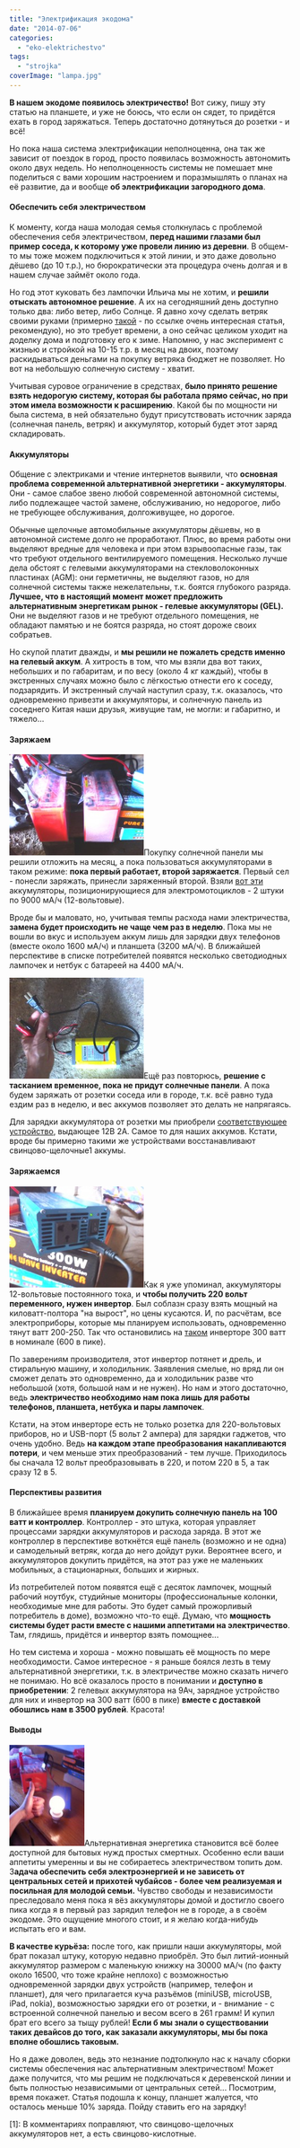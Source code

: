 ```yaml
---
title: "Электрификация экодома"
date: "2014-07-06"
categories: 
  - "eko-elektrichestvo"
tags: 
  - "strojka"
coverImage: "lampa.jpg"
---
```


**В нашем экодоме появилось электричество!** Вот сижу, пишу эту статью на планшете, и уже не боюсь, что если он сядет, то придётся ехать в город заряжаться. Теперь достаточно дотянуться до розетки - и всё!

Но пока наша система электрификации неполноценна, она так же зависит от поездок в город, просто появилась возможность автономить около двух недель. Но неполноценность системы не помешает мне поделиться с вами хорошим настроением и поразмышлять о планах на её развитие, да и вообще **об электрификации загородного дома**.

#### Обеспечить себя электричеством

К моменту, когда наша молодая семья столкнулась с проблемой обеспечения себя электричеством, **перед нашими глазами был пример соседа, к которому уже провели линию из деревни**. В общем-то мы тоже можем подключиться к этой линии, и это даже довольно дёшево (до 10 т.р.), но бюрократически эта процедура очень долгая и в нашем случае займёт около года.

Но год этот куковать без лампочки Ильича мы не хотим, и **решили отыскать автономное решение**. А их на сегодняшний день доступно только два: либо ветер, либо Солнце. Я давно хочу сделать ветряк своими руками (примерно [такой](http://www.mirodolie.ru/node/2372 "Самодельный вертикальный ветряк") - по ссылке очень интересная статья, рекомендую), но это требует времени, а оно сейчас целиком уходит на доделку дома и подготовку его к зиме. Напомню, у нас эксперимент с жизнью и стройкой на 10-15 т.р. в месяц на двоих, поэтому раскидываться деньгами на покупку ветряка бюджет не позволяет. Но вот на небольшую солнечную систему - хватит.

Учитывая суровое ограничение в средствах, **было принято решение взять недорогую систему, которая бы работала прямо сейчас, но при этом имела возможности к расширению**. Какой бы по мощности ни была система, в ней обязательно будут присутствовать источник заряда (солнечная панель, ветряк) и аккумулятор, который будет этот заряд складировать.

#### Аккумуляторы

Общение с электриками и чтение интернетов выявили, что **основная проблема современной альтернативной энергетики - аккумуляторы**. Они - самое слабое звено любой современной автономной системы, либо подлежащее частой замене, обслуживанию, но недорогое, либо не требующее обслуживания, долгоживущее, но дорогое.

Обычные щелочные автомобильные аккумуляторы дёшевы, но в автономной системе долго не проработают. Плюс, во время работы они выделяют вредные для человека и при этом взрывоопасные газы, так что требуют отдельного вентилируемого помещения. Несколько лучше дела обстоят с гелевыми аккумуляторами на стекловолоконных пластинах (AGM): они герметичны, не выделяют газов, но для солнечной системы также нежелательны, т.к. боятся глубокого разряда. **Лучшее, что в настоящий момент может предложить альтернативным энергетикам рынок - гелевые аккумуляторы (GEL).** Они не выделяют газов и не требуют отдельного помещения, не обладают памятью и не боятся разряда, но стоят дороже своих собратьев.

Но скупой платит дважды, и **мы решили не пожалеть средств именно на гелевый аккум**. А хитрость в том, что мы взяли два вот таких, небольших и по габаритам, и по весу (около 4 кг каждый), чтобы в экстренных случаях можно было с лёгкостью отнести его к соседу, подзарядить. И экстренный случай наступил сразу, т.к. оказалось, что одновременно привезти и аккумуляторы, и солнечную панель из соседнего Китая наши друзья, живущие там, не могли: и габаритно, и тяжело...

#### Заряжаем

[![Наша сладкая парочка, каждый на 9 амперчасов](images/030714-1357002-240x180.jpg)](http://svobodaiznutri.ru/wp-content/uploads/030714-1357002.jpg)Покупку солнечной панели мы решили отложить на месяц, а пока пользоваться аккумуляторами в таком режиме: **пока первый работает, второй заряжается**. Первый сел - понесли заряжать, принесли заряженный второй. Взяли [вот эти](http://item.taobao.com/item.htm?spm=2013.1.0.0.D3n2HV&id=17048389779&scm=1007.10115.744.0&pvid=196547b5-e5c4-46d9-983b-cc197834a961) аккумуляторы, позиционирующиеся для электромотоциклов - 2 штуки по 9000 мА/ч (12-вольтовые).

Вроде бы и маловато, но, учитывая темпы расхода нами электричества, **замена будет происходить не чаще чем раз в неделю**. Пока мы не вошли во вкус и используем аккум лишь для зарядки двух телефонов (вместе около 1600 мА/ч) и планшета (3200 мА/ч). В ближайшей перспективе в списке потребителей появятся несколько светодиодных лампочек и нетбук с батареей на 4400 мА/ч.

[![Устройство для зарядки аккумуляторов от розетки](images/030714-1358-240x180.jpg)](http://svobodaiznutri.ru/wp-content/uploads/030714-1358.jpg)Ещё раз повторюсь, **решение с тасканием временное, пока не придут солнечные панели**. А пока будем заряжать от розетки соседа или в городе, т.к. всё равно туда ездим раз в неделю, и вес аккумов позволяет это делать не напрягаясь.

Для зарядки аккумулятора от розетки мы приобрели [соответствующее устройство](http://item.taobao.com/item.htm?spm=a1z10.1.w1028-1680798748.2.KyTKvi&id=18605699086), выдающее 12В 2А. Самое то для наших аккумов. Кстати, вроде бы примерно такими же устройствами восстанавливают свинцово-щелочные1 аккумы.

#### Заряжаемся

[![Наш инвертор на 300 ватт, чистый синус. Из USB-входа торчит провод планшета, на котором писалась эта статья](images/030714-1357004-240x180.jpg)](http://svobodaiznutri.ru/wp-content/uploads/030714-1357004.jpg)Как я уже упоминал, аккумуляторы 12-вольтовые постоянного тока, и **чтобы получить 220 вольт переменного, нужен инвертор**. Был соблазн сразу взять мощный на киловатт-полтора "на вырост", но цены кусаются. И, по расчётам, все электроприборы, которые мы планируем использовать, одновременно тянут ватт 200-250. Так что остановились на [таком](detail.tmall.com/item.htm?spm=a230r.1.14.46.3CC4ca&id=18508229283) инверторе 300 ватт в номинале (600 в пике).

По заверениям производителя, этот инвертор потянет и дрель, и стиральную машину, и холодильник. Заявления смелые, но вряд ли он сможет делать это одновременно, да и холодильник разве что небольшой (хотя, большой нам и не нужен). Но нам и этого достаточно, ведь **электричество необходимо нам пока лишь для работы телефонов, планшета, нетбука и пары лампочек**.

Кстати, на этом инверторе есть не только розетка для 220-вольтовых приборов, но и USB-порт (5 вольт 2 ампера) для зарядки гаджетов, что очень удобно. Ведь **на каждом этапе преобразования накапливаются потери**, и чем меньше этих преобразований - тем лучше. Приходилось бы сначала 12 вольт преобразовывать в 220, и потом 220 в 5, а так сразу 12 в 5.

#### Перспективы развития

В ближайшее время **планируем докупить солнечную панель на 100 ватт и контроллер**. Контроллер - это штука, которая управляет процессами зарядки аккумуляторов и расхода заряда. В этот же контроллер в перспективе воткнётся ещё панель (возможно и не одна) и самодельный ветряк, когда до него дойдут руки. Вероятнее всего, и аккумуляторов докупить придётся, на этот раз уже не маленьких мобильных, а стационарных, больших и жирных.

Из потребителей потом появятся ещё с десяток лампочек, мощный рабочий ноутбук, студийные мониторы (профессиональные колонки, необходимые мне для работы. Это будет самый прожорливый потребитель в доме), возможно что-то ещё. Думаю, что **мощность системы будет расти вместе с нашими аппетитами на электричество**. Там, глядишь, придётся и инвертор взять помощнее...

Но тем система и хороша - можно повышать её мощность по мере необходимости. Самое интересное - я раньше боялся лезть в тему альтернативной энергетики, т.к. в электричестве можно сказать ничего не понимаю. Но всё оказалось просто в понимании и **доступно в приобретении**: 2 гелевых аккумулятора на 9Ач, зарядное устройство для них и инвертор на 300 ватт (600 в пике) **вместе с доставкой обошлись нам в 3500 рублей**. Красота!

#### Выводы

[![Наш друг Руслан одобряет! :)](images/заработало-134x180.jpg)](http://svobodaiznutri.ru/wp-content/uploads/заработало.jpg)Альтернативная энергетика становится всё более доступной для бытовых нужд простых смертных. Особенно если ваши аппетиты умеренны и вы не собираетесь электричеством топить дом. З**адача обеспечить себя электроэнергией и не зависеть от центральных сетей и прихотей чубайсов - более чем реализуемая и посильная для молодой семьи.** Чувство свободы и независимости преследовало меня пока я вёз аккумуляторы домой и достигло своего пика когда я в первый раз зарядил телефон не в городе, а в своём экодоме. Это ощущение многого стоит, и я желаю когда-нибудь испытать его и вам.

**В качестве курьёза:** после того, как пришли наши аккумуляторы, мой брат показал штуку, которую недавно приобрёл. Это был литий-ионный аккумулятор размером с маленькую книжку на 30000 мА/ч (по факту около 16500, что тоже крайне неплохо) с возможностью одновременной зарядки двух устройств (например, телефон и планшет), для чего прилагается куча разъёмов (miniUSB, microUSB, iPad, nokia), возможностью зарядки его от розетки, и - внимание - с встроенной солнечной панелью и весом всего в 261 грамм! И купил брат его всего за тыщу рублей! **Если б мы знали о существовании таких девайсов до того, как заказали аккумуляторы, мы бы пока вполне обошлись таковым.**

Но я даже доволен, ведь это незнание подтолкнуло нас к началу сборки системы обеспечения нас альтернативным электричеством! Может даже получится, что мы решим не подключаться к деревенской линии и быть полностью независимыми от центральных сетей... Посмотрим, время покажет. Статья подошла к концу, планшет жалуется, что осталось меньше 10% заряда. Пойду ставить его на зарядку!

\[1\]: В комментариях поправляют, что свинцово-щелочных аккумуляторов нет, а есть свинцово-кислотные.
